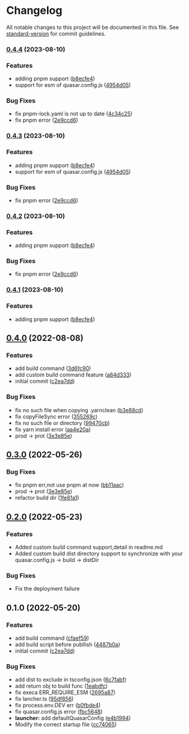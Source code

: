# Changelog

All notable changes to this project will be documented in this file. See [standard-version](https://github.com/conventional-changelog/standard-version) for commit guidelines.

### [0.4.4](https://github.com/dongwa/vercel-quasar/compare/v0.3.1...v0.4.4) (2023-08-10)


### Features

* adding  pnpm support ([b8ecfe4](https://github.com/dongwa/vercel-quasar/commit/b8ecfe48d41cbb47f533dbdc97683764a8360a68))
* support for esm of quasar.config.js ([4954d05](https://github.com/dongwa/vercel-quasar/commit/4954d05d3ef9937de4fd9dd088aa2ae527ff4c05))


### Bug Fixes

* fix  pnpm-lock.yaml is not up to date ([4c34c25](https://github.com/dongwa/vercel-quasar/commit/4c34c25d909b5c2098db62d0b70bb2303f9a5fda))
* fix pnpm error ([2e9ccd6](https://github.com/dongwa/vercel-quasar/commit/2e9ccd676eba3f12b7dba870f9b521c7bc2b4f05))

### [0.4.3](https://github.com/dongwa/vercel-quasar/compare/v0.3.1...v0.4.3) (2023-08-10)


### Features

* adding  pnpm support ([b8ecfe4](https://github.com/dongwa/vercel-quasar/commit/b8ecfe48d41cbb47f533dbdc97683764a8360a68))
* support for esm of quasar.config.js ([4954d05](https://github.com/dongwa/vercel-quasar/commit/4954d05d3ef9937de4fd9dd088aa2ae527ff4c05))


### Bug Fixes

* fix pnpm error ([2e9ccd6](https://github.com/dongwa/vercel-quasar/commit/2e9ccd676eba3f12b7dba870f9b521c7bc2b4f05))

### [0.4.2](https://github.com/dongwa/vercel-quasar/compare/v0.3.1...v0.4.2) (2023-08-10)


### Features

* adding  pnpm support ([b8ecfe4](https://github.com/dongwa/vercel-quasar/commit/b8ecfe48d41cbb47f533dbdc97683764a8360a68))


### Bug Fixes

* fix pnpm error ([2e9ccd6](https://github.com/dongwa/vercel-quasar/commit/2e9ccd676eba3f12b7dba870f9b521c7bc2b4f05))

### [0.4.1](https://github.com/dongwa/vercel-quasar/compare/v0.3.1...v0.4.1) (2023-08-10)


### Features

* adding  pnpm support ([b8ecfe4](https://github.com/dongwa/vercel-quasar/commit/b8ecfe48d41cbb47f533dbdc97683764a8360a68))

## [0.4.0](https://github.com/dongwa/vercel-quasar/compare/v0.3.1...v0.4.0) (2022-08-08)

### Features

- add build command ([3d6fc90](https://github.com/dongwa/vercel-quasar/commit/3d6fc90b2e5f93dc27925f9ea944b88f62aa7503))
- add custom build command feature ([a84d333](https://github.com/dongwa/vercel-quasar/commit/a84d3335e9629a41140e6fc06538ff6e9f42160c))
- initial commit ([c2ea7dd](https://github.com/dongwa/vercel-quasar/commit/c2ea7dd1bb98772913e6a195ce5ec540141b8e1e))

### Bug Fixes

- fix no such file when copying .yarnclean ([b3e88cd](https://github.com/dongwa/vercel-quasar/commit/b3e88cd4ffdb960649aeafb4436b41935313e41d))
- fix copyFileSync error ([355269c](https://github.com/dongwa/vercel-quasar/commit/355269cc871ea3f7f8c58c821df70d9bf6ff99b8))
- fix no such file or directory ([99470cb](https://github.com/dongwa/vercel-quasar/commit/99470cb68c608c8d9abb05bb292af7914f581610))
- fix yarn install error ([aa4e20a](https://github.com/dongwa/vercel-quasar/commit/aa4e20acfd06a01f708f513cf226518154a0a01c))
- prod -> prot ([3e3e85e](https://github.com/dongwa/vercel-quasar/commit/3e3e85efae3640a136aad7bd9bc50b7dbce76c25))

## [0.3.0](https://github.com/dongwa/vercel-quasar/compare/v0.2.1-beat.1...v0.3.0) (2022-05-26)

### Bug Fixes

- fix pnpm err,not use pnpm at now ([bb11aac](https://github.com/dongwa/vercel-quasar/commit/bb11aac9b7c43902cd8d2360db9b11e8ad97297e))
- prod -> prot ([3e3e85e](https://github.com/dongwa/vercel-quasar/commit/3e3e85efae3640a136aad7bd9bc50b7dbce76c25))
- refactor build dir ([1fe81a1](https://github.com/dongwa/vercel-quasar/commit/1fe81a1cef412abfed8c4ff52ca33c7eea7530d4))

## [0.2.0](https://github.com/dongwa/vercel-quasar/compare/v0.1.13...v0.2.0) (2022-05-23)

### Features

- Added custom build command support,detail in readme.md
- Added custom build dist directory support to synchronize with your quasar.config.js -> build -> distDir

### Bug Fixes

- Fix the deployment failure

## 0.1.0 (2022-05-20)

### Features

- add build command ([cfaef59](https://github.com/dongwa/vercel-quasar/commit/cfaef592d15e49a425d2e6acf8fffa77880bfa86))
- add build script before publlish ([4487b0a](https://github.com/dongwa/vercel-quasar/commit/4487b0a4c1e55b94fab2d655238ddb3237d334eb))
- initial commit ([c2ea7dd](https://github.com/dongwa/vercel-quasar/commit/c2ea7dd1bb98772913e6a195ce5ec540141b8e1e))

### Bug Fixes

- add dist to exclude in tsconfig.json ([6c7fabf](https://github.com/dongwa/vercel-quasar/commit/6c7fabf5054eea787e4fda8df8d0f66f6608db95))
- add return obj to build func ([1eabdfc](https://github.com/dongwa/vercel-quasar/commit/1eabdfc0bca7ade5476ba4eb3b307ee1e4b6eaf6))
- fix execa ERR_REQUIRE_ESM ([2695a87](https://github.com/dongwa/vercel-quasar/commit/2695a87b2475a7c23a02b0c528eda908fddb1556))
- fix lancher.ts ([95df856](https://github.com/dongwa/vercel-quasar/commit/95df856f0a37048301218cf98b842e651b4bff91))
- fix process.env.DEV err ([b0fbde4](https://github.com/dongwa/vercel-quasar/commit/b0fbde498e038c83b7aef5e8aa7827cff167a417))
- fix quasar.config.js error ([fbc5648](https://github.com/dongwa/vercel-quasar/commit/fbc5648ca7d5b7e464a4ea2edc2ddb8072b6306d))
- **launcher:** add defaultQuasarConfig ([e4b1994](https://github.com/dongwa/vercel-quasar/commit/e4b19948e6ee39940ca393ec9a65d3c5ad8031de))
- Modify the correct startup file ([cc74065](https://github.com/dongwa/vercel-quasar/commit/cc740655a11724b978dea3b0cd5f789e1b5908f6))
